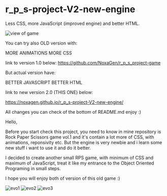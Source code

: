 # r_p_s-project-V2-new-engine
Less CSS, more JavaScript (improved engine) and better HTML.

![view of game](https://user-images.githubusercontent.com/87094041/165297756-9067b00f-1bfa-4611-b246-4968e2c18a1e.jpg)

You can try also OLD version with:

MORE ANIMATIONS
MORE CSS 

link to version 1.0 below:
https://github.com/NoxaGen/r_p_s_project-game

But actual version have:

BETTER JAVASCRIPT
BETTER HTML

link to new version 2.0 (THIS ONE) below: 

https://noxagen.github.io/r_p_s-project-V2-new-engine/

All changes you can check of the bottom of README.md enjoy :)

Hello,

Before you start check this project, you need to know in mine repository is Rock Paper Scissors game vol.1 and it's contain
a lot more of CSS, with animations, reponsivity etc. But the engine is very newbie and i learn some new stuff i want to use it and do it better.

I decided to create another small RPS game, with minimum of CSS and maximum of JavaScript, treat it like my entrance to the Object Oriented Programing in small steps.

I hope you will enjoy both of version of this old game :)

![evo1](https://user-images.githubusercontent.com/87094041/165297750-f72c2a8a-ce7b-4a98-9bc8-7e319e53bada.png)
![evo2](https://user-images.githubusercontent.com/87094041/165297753-4e970838-d48f-43b7-8bb4-63a55e43b4f9.png)
![evo3](https://user-images.githubusercontent.com/87094041/165297755-3faa53b3-8659-45bb-a8d6-f0f4530141f4.png)